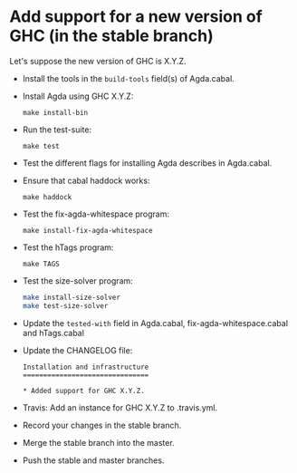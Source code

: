 Add support for a new version of GHC (in the stable branch)
===========================================================

Let's suppose the new version of GHC is X.Y.Z.

* Install the tools in the `build-tools` field(s) of Agda.cabal.

* Install Agda using GHC X.Y.Z:

  `make install-bin`

* Run the test-suite:

  `make test`

* Test the different flags for installing Agda describes in Agda.cabal.

* Ensure that cabal haddock works:

  `make haddock`

* Test the fix-agda-whitespace program:

  `make install-fix-agda-whitespace`

* Test the hTags program:

  `make TAGS`

* Test the size-solver program:

  ```bash
  make install-size-solver
  make test-size-solver
  ```

* Update the `tested-with` field in Agda.cabal,
  fix-agda-whitespace.cabal and hTags.cabal

* Update the CHANGELOG file:


   ```
   Installation and infrastructure
   ===============================

   * Added support for GHC X.Y.Z.
   ```

* Travis: Add an instance for GHC X.Y.Z to .travis.yml.

* Record your changes in the stable branch.

* Merge the stable branch into the master.

* Push the stable and master branches.
